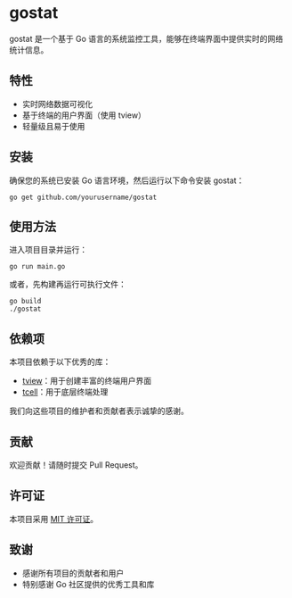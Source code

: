 # gostat

gostat 是一个基于 Go 语言的系统监控工具，能够在终端界面中提供实时的网络统计信息。

## 特性

- 实时网络数据可视化
- 基于终端的用户界面（使用 tview）
- 轻量级且易于使用

## 安装

确保您的系统已安装 Go 语言环境，然后运行以下命令安装 gostat：

```
go get github.com/yourusername/gostat
```

## 使用方法

进入项目目录并运行：

```
go run main.go
```

或者，先构建再运行可执行文件：

```
go build
./gostat
```

## 依赖项

本项目依赖于以下优秀的库：

- [tview](https://github.com/rivo/tview)：用于创建丰富的终端用户界面
- [tcell](https://github.com/gdamore/tcell)：用于底层终端处理

我们向这些项目的维护者和贡献者表示诚挚的感谢。

## 贡献

欢迎贡献！请随时提交 Pull Request。

## 许可证

本项目采用 [MIT 许可证](LICENSE)。

## 致谢

- 感谢所有项目的贡献者和用户
- 特别感谢 Go 社区提供的优秀工具和库
